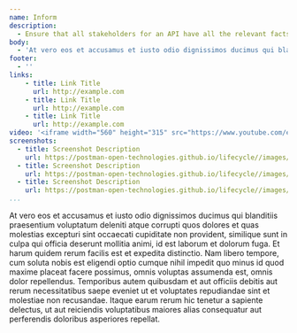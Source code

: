 ```yaml
---
name: Inform
description: 
  - Ensure that all stakeholders for an API have all the relevant facts and information regarding an API, keeping teams behind APIs up to speed all what they need to know to design, develop, and manage an API across it's evolution, allowing everyone to make the best possible decisions when it comes to delivering APIs.
body:
  - 'At vero eos et accusamus et iusto odio dignissimos ducimus qui blanditiis praesentium voluptatum deleniti atque corrupti quos dolores et quas molestias excepturi sint occaecati cupiditate non provident, similique sunt in culpa qui officia deserunt mollitia animi, id est laborum et dolorum fuga. Et harum quidem rerum facilis est et expedita distinctio. Nam libero tempore, cum soluta nobis est eligendi optio cumque nihil impedit quo minus id quod maxime placeat facere possimus, omnis voluptas assumenda est, omnis dolor repellendus. Temporibus autem quibusdam et aut officiis debitis aut rerum necessitatibus saepe eveniet ut et voluptates repudiandae sint et molestiae non recusandae. Itaque earum rerum hic tenetur a sapiente delectus, ut aut reiciendis voluptatibus maiores alias consequatur aut perferendis doloribus asperiores repellat.'
footer:
  - ''  
links:
    - title: Link Title
      url: http://example.com
    - title: Link Title
      url: http://example.com
    - title: Link Title
      url: http://example.com            
video: '<iframe width="560" height="315" src="https://www.youtube.com/embed/7F3f4WOFs38" title="YouTube video player" frameborder="0" allow="accelerometer; autoplay; clipboard-write; encrypted-media; gyroscope; picture-in-picture" allowfullscreen></iframe>'
screenshots:
  - title: Screenshot Description
    url: https://postman-open-technologies.github.io/lifecycle//images/postman-screenshot.png          
  - title: Screenshot Description
    url: https://postman-open-technologies.github.io/lifecycle//images/postman-screenshot.png  
  - title: Screenshot Description
    url: https://postman-open-technologies.github.io/lifecycle//images/postman-screenshot.png   
...
```

<p>At vero eos et accusamus et iusto odio dignissimos ducimus qui blanditiis praesentium voluptatum deleniti atque corrupti quos dolores et quas molestias excepturi sint occaecati cupiditate non provident, similique sunt in culpa qui officia deserunt mollitia animi, id est laborum et dolorum fuga. Et harum quidem rerum facilis est et expedita distinctio. Nam libero tempore, cum soluta nobis est eligendi optio cumque nihil impedit quo minus id quod maxime placeat facere possimus, omnis voluptas assumenda est, omnis dolor repellendus. Temporibus autem quibusdam et aut officiis debitis aut rerum necessitatibus saepe eveniet ut et voluptates repudiandae sint et molestiae non recusandae. Itaque earum rerum hic tenetur a sapiente delectus, ut aut reiciendis voluptatibus maiores alias consequatur aut perferendis doloribus asperiores repellat.</p>
